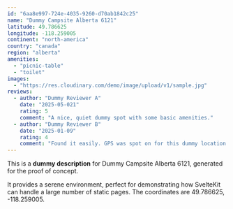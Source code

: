 ```yaml
---
id: "6aa8e997-724e-4035-9260-d70ab1842c25"
name: "Dummy Campsite Alberta 6121"
latitude: 49.786625
longitude: -118.259005
continent: "north-america"
country: "canada"
region: "alberta"
amenities:
  - "picnic-table"
  - "toilet"
images:
  - "https://res.cloudinary.com/demo/image/upload/v1/sample.jpg"
reviews:
  - author: "Dummy Reviewer A"
    date: "2025-05-021"
    rating: 5
    comment: "A nice, quiet dummy spot with some basic amenities."
  - author: "Dummy Reviewer B"
    date: "2025-01-09"
    rating: 4
    comment: "Found it easily. GPS was spot on for this dummy location."
---
```


This is a **dummy description** for Dummy Campsite Alberta 6121, generated for the proof of concept.

It provides a serene environment, perfect for demonstrating how SvelteKit can handle a large number of static pages. The coordinates are 49.786625, -118.259005.
